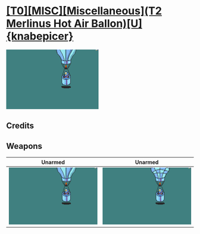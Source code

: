 # [\[T0\]\[MISC\]\[Miscellaneous\]\(T2 Merlinus Hot Air Ballon\)\[U\]{knabepicer}](./)

<img src="./8.%20Unarmed/Unarmed_000.png" alt="[T0][MISC][Miscellaneous](T2 Merlinus Hot Air Ballon)[U]{knabepicer} standing" />

## Credits



## Weapons


|Unarmed |Unarmed |
|  :---: | :---: |
| <img alt="Unarmed animation" src="./8.%20Unarmed/Unarmed.gif" /> | <img alt="Unarmed animation" src="./8.%20Unarmed%20(checkered)/Unarmed.gif" /> |
